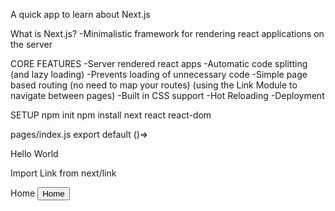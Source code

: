 A quick app to learn about Next.js

What is Next.js?
-Minimalistic framework for rendering react applications on the server

CORE FEATURES
-Server rendered react apps
-Automatic code splitting (and lazy loading)
-Prevents loading of unnecessary code
-Simple page based routing (no need to map your routes)
(using the Link Module to navigate between pages)
-Built in CSS support
-Hot Reloading
-Deployment

SETUP
npm init
npm install next react react-dom

pages/index.js
export default ()=> <div> Hello World</div>

Import Link from next/link

<Link href="/"><a>Home</a></Link>
<Link href="/"><button>Home</button></Link>
